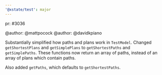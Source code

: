 ```yaml
---
'@xstate/test': major
---
```


pr: #3036

@author: @mattpocock
@author: @davidkpiano

Substantially simplified how paths and plans work in `TestModel`. Changed `getShortestPlans` and `getSimplePlans` to `getShortestPaths` and `getSimplePaths`. These functions now return an array of paths, instead of an array of plans which contain paths.

Also added `getPaths`, which defaults to `getShortestPaths`.
